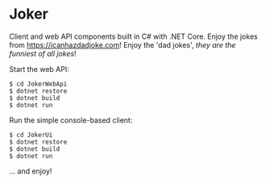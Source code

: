 # Joker

Client and web API components built in C# with .NET Core. Enjoy the jokes from https://icanhazdadjoke.com! Enjoy the 'dad jokes', *they are the funniest of all jokes*!

Start the web API:
```
$ cd JokerWebApi
$ dotnet restore
$ dotnet build
$ dotnet run
```

Run the simple console-based client:
```
$ cd JokerUi
$ dotnet restore
$ dotnet build
$ dotnet run
```
... and enjoy!

